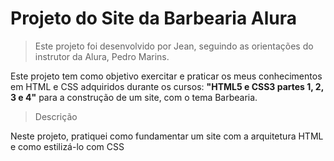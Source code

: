 <h1 text-align="center">Projeto do Site da Barbearia Alura</h1>


> Este projeto foi desenvolvido por Jean, seguindo as orientações do instrutor da Alura, Pedro Marins.

 <p>Este projeto tem como objetivo exercitar e praticar os meus conhecimentos em HTML e CSS adquiridos durante os cursos: <strong>"HTML5 e CSS3 partes 1, 2, 3 e 4"</strong> para a construção de um site, com o tema Barbearia.</p>
 

> Descrição

 <p>Neste projeto, pratiquei como fundamentar um site com a arquitetura HTML e como estilizá-lo com CSS</p>
 <p></p>
